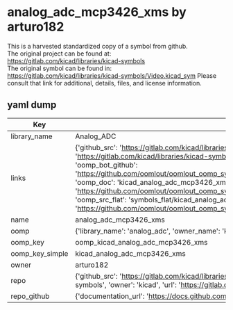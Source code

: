 # analog_adc_mcp3426_xms by arturo182  
This is a harvested standardized copy of a symbol from github.  
The original project can be found at:  
https://gitlab.com/kicad/libraries/kicad-symbols  
The original symbol can be found in:
https://gitlab.com/kicad/libraries/kicad-symbols/Video.kicad_sym
Please consult that link for additional, details, files, and license information.  
## yaml dump  
| Key | Value |  
| --- | --- |  
| library_name | Analog_ADC |  
| links | {'github_src': 'https://gitlab.com/kicad/libraries/kicad-symbols/Video.kicad_sym', 'github_src_repo': 'https://gitlab.com/kicad/libraries/kicad-symbols', 'oomp_bot': 'kicad_analog_adc_mcp3426_xms/working', 'oomp_bot_github': 'https://github.com/oomlout/oomlout_oomp_symbol_bot/tree/main/kicad_analog_adc_mcp3426_xms/working', 'oomp_doc': 'kicad_analog_adc_mcp3426_xms/working', 'oomp_doc_github': 'https://github.com/oomlout/oomlout_oomp_symbol_doc/tree/main/kicad_analog_adc_mcp3426_xms/working', 'oomp_src_flat': 'symbols_flat/kicad_analog_adc_mcp3426_xms/working', 'oomp_src_flat_github': 'https://github.com/oomlout/oomlout_oomp_symbol_src/tree/main/kicad_analog_adc_mcp3426_xms/working'} |  
| name | analog_adc_mcp3426_xms |  
| oomp | {'library_name': 'analog_adc', 'owner_name': 'kicad', 'symbol_name': 'analog_adc_mcp3426_xms'} |  
| oomp_key | oomp_kicad_analog_adc_mcp3426_xms |  
| oomp_key_simple | kicad_analog_adc_mcp3426_xms |  
| owner | arturo182 |  
| repo | {'github_src': 'https://gitlab.com/kicad/libraries/kicad-symbols/Video.kicad_sym', 'name': 'libraries/kicad-symbols', 'owner': 'kicad', 'url': 'https://gitlab.com/kicad/libraries/kicad-symbols'} |  
| repo_github | {'documentation_url': 'https://docs.github.com/rest/repos/repos#get-a-repository', 'message': 'Not Found'} |  

